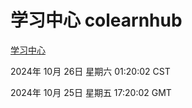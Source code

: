 # 学习中心 colearnhub
[学习中心](http://219.139.199.238:56308/colearnhub/)

2024年 10月 26日 星期六 01:20:02 CST

2024年 10月 25日 星期五 17:20:02 GMT

